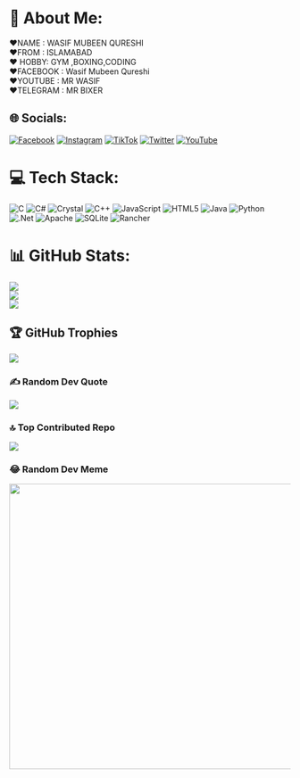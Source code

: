 # 💫 About Me:
❤️NAME : WASIF MUBEEN QURESHI<br>❤️FROM : ISLAMABAD<br>❤️ HOBBY: GYM ,BOXING,CODING<br>❤️FACEBOOK : Wasif Mubeen Qureshi<br>❤️YOUTUBE : MR WASIF<br>❤️TELEGRAM : MR BIXER 


## 🌐 Socials:
[![Facebook](https://img.shields.io/badge/Facebook-%231877F2.svg?logo=Facebook&logoColor=white)](https://facebook.com/Wasif.Mubeen.Qureshi) [![Instagram](https://img.shields.io/badge/Instagram-%23E4405F.svg?logo=Instagram&logoColor=white)](https://instagram.com/wasifmubeenqureshi ) [![TikTok](https://img.shields.io/badge/TikTok-%23000000.svg?logo=TikTok&logoColor=white)](https://tiktok.com/@wassi_boxer) [![Twitter](https://img.shields.io/badge/Twitter-%231DA1F2.svg?logo=Twitter&logoColor=white)](https://twitter.com/W4SIF_QUR3SHI) [![YouTube](https://img.shields.io/badge/YouTube-%23FF0000.svg?logo=YouTube&logoColor=white)](https://youtube.com/@wasifmubeenqureshi ) 

# 💻 Tech Stack:
![C](https://img.shields.io/badge/c-%2300599C.svg?style=for-the-badge&logo=c&logoColor=white) ![C#](https://img.shields.io/badge/c%23-%23239120.svg?style=for-the-badge&logo=c-sharp&logoColor=white) ![Crystal](https://img.shields.io/badge/crystal-%23000000.svg?style=for-the-badge&logo=crystal&logoColor=white) ![C++](https://img.shields.io/badge/c++-%2300599C.svg?style=for-the-badge&logo=c%2B%2B&logoColor=white) ![JavaScript](https://img.shields.io/badge/javascript-%23323330.svg?style=for-the-badge&logo=javascript&logoColor=%23F7DF1E) ![HTML5](https://img.shields.io/badge/html5-%23E34F26.svg?style=for-the-badge&logo=html5&logoColor=white) ![Java](https://img.shields.io/badge/java-%23ED8B00.svg?style=for-the-badge&logo=java&logoColor=white) ![Python](https://img.shields.io/badge/python-3670A0?style=for-the-badge&logo=python&logoColor=ffdd54) ![.Net](https://img.shields.io/badge/.NET-5C2D91?style=for-the-badge&logo=.net&logoColor=white) ![Apache](https://img.shields.io/badge/apache-%23D42029.svg?style=for-the-badge&logo=apache&logoColor=white) ![SQLite](https://img.shields.io/badge/sqlite-%2307405e.svg?style=for-the-badge&logo=sqlite&logoColor=white) ![Rancher](https://img.shields.io/badge/rancher-%230075A8.svg?style=for-the-badge&logo=rancher&logoColor=white)
# 📊 GitHub Stats:
![](https://github-readme-stats.vercel.app/api?username=W4SIF007&theme=radical&hide_border=false&include_all_commits=true&count_private=true)<br/>
![](https://github-readme-streak-stats.herokuapp.com/?user=W4SIF007&theme=radical&hide_border=false)<br/>
![](https://github-readme-stats.vercel.app/api/top-langs/?username=W4SIF007&theme=radical&hide_border=false&include_all_commits=true&count_private=true&layout=compact)

## 🏆 GitHub Trophies
![](https://github-profile-trophy.vercel.app/?username=W4SIF007&theme=radical&no-frame=false&no-bg=false&margin-w=4)

### ✍️ Random Dev Quote
![](https://quotes-github-readme.vercel.app/api?type=horizontal&theme=radical)

### 🔝 Top Contributed Repo
![](https://github-contributor-stats.vercel.app/api?username=W4SIF007&limit=5&theme=radical&combine_all_yearly_contributions=true)

### 😂 Random Dev Meme
<img src="https://rm.up.railway.app/" width="512px"/>

